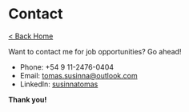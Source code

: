# Contact

[< Back Home](..)

Want to contact me for job opportunities? Go ahead!

- Phone: +54 9 11-2476-0404
- Email: tomas.susinna@outlook.com
- LinkedIn: [susinnatomas](https://www.linkedin.com/in/susinnatomas/?locale=en_US)

**Thank you!**